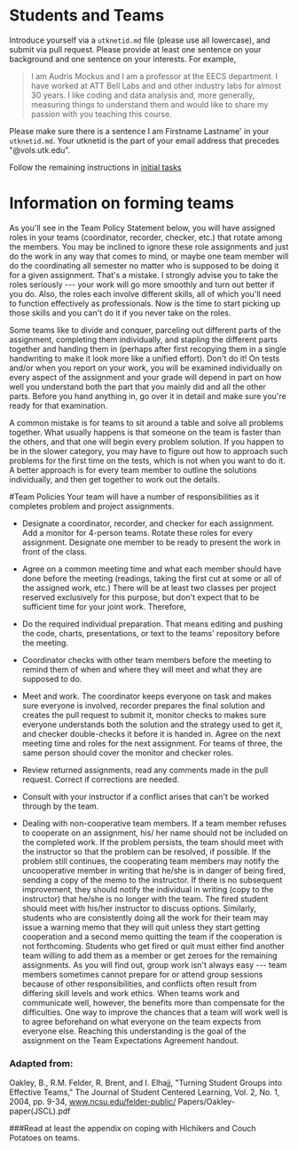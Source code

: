 Students and Teams
========

Introduce yourself via a `utknetid.md` file (please use all lowercase), and submit via pull request.
Please provide at least one sentence on your background and one sentence on your interests. For example,
> I am Audris Mockus and I am a professor at the EECS department. I have worked at ATT Bell Labs and 
> and other industry labs for almost 30 years. I like coding and data analysis and, more generally, measuring 
> things to understand them and would like to share my passion with you teaching this course. 

Please make sure there is a sentence I am Firstname Lastname' in your `utknetid.md`. Your utknetid is 
the part of your email address that precedes "@vols.utk.edu".

Follow the remaining instructions in [initial tasks](https://github.com/fdac23/news/blob/master/Preliminary.md)


Information on forming teams
===================================

As you'll see in the Team Policy Statement below, you
will have assigned roles in your teams (coordinator, recorder, checker, etc.) 
that rotate among the members. You may be inclined to ignore these role
assignments and just do the work in any way that
comes to mind, or maybe one team member will
do the coordinating all semester no matter who is supposed
to be doing it for a given
assignment. That's a mistake. I strongly advise you
to take the roles seriously --- your work will go more
smoothly and turn out better if you do. Also, the
roles each involve different skills, all of which you'll
need to function effectively as professionals. Now
is the time to start picking up those skills and you
can't do it if you never take on the roles.

Some teams like to divide and conquer, parceling
out different parts of the assignment, completing
them individually, and stapling the different parts
together and handing them in (perhaps after first
recopying them in a single handwriting to make it
look more like a unified effort). Don't do it! On
tests and/or when you report on your work, you
will be examined individually on every aspect of
the assignment and your grade will depend in part
on how well you understand both the part that you
mainly did and all the other parts. Before you hand
anything in, go over it in detail and make sure
you're ready for that examination.

A common mistake is for teams to sit around a table
and solve all problems together. What usually happens is that someone on the team is faster than the
others, and that one will begin every problem solution. If you happen to be in the slower category,
you may have to figure out how to approach such
problems for the first time on the tests, which is
not when you want to do it. A better approach is
for every team member to outline the solutions individually, and then get together to work out the
details.


#Team Policies
Your team will have a number of responsibilities as it completes
problem and project assignments. 

* Designate a coordinator, recorder, and checker for each
assignment. Add a monitor for 4-person teams.  Rotate these roles
for every assignment. Designate one member to be ready to present
the work in front of the class. 

* Agree on a common meeting time and what each member should have
done before the meeting (readings, taking the first cut at some or
all of the assigned work, etc.)  There will be at least two classes
per project reserved exclusively for this purpose, but don't expect
that to be sufficient time for your joint work. Therefore,

* Do the required individual preparation. That means editing and
pushing the code, charts, presentations, or text to the teams'
repository before the meeting.

* Coordinator checks with other team members before the meeting to
remind them of when and where they will meet and what they are
supposed to do.

* Meet and work. The coordinator keeps everyone on task and makes sure
everyone is involved, recorder prepares the final solution and
creates the pull request to submit it, monitor checks to makes sure
everyone understands both the solution and the strategy used to get
it, and checker double-checks it before it is handed in. Agree on the 
next meeting time and roles for the next assignment. For teams of
three, the same person should cover the monitor and checker roles.

* Review returned assignments, read any comments made in the pull
 request. Correct if corrections are needed.
 
* Consult with your instructor if a conflict arises that can't be worked through by the team.

* Dealing with non-cooperative team members. If a team member refuses to cooperate on an assignment, his/
her name should not be included on the completed work. If the problem persists, the team should meet with
the instructor so that the problem can be resolved, if possible. If the problem still continues, the cooperating
team members may notify the uncooperative member in writing that he/she is in danger of being fired,
sending a copy of the memo to the instructor. If there is no subsequent improvement, they should notify the
individual in writing (copy to the instructor) that he/she is no longer with the team. The fired student should
meet with his/her instructor to discuss options. Similarly, students who are consistently doing all the work
for their team may issue a warning memo that they will quit unless they start getting cooperation and a
second memo quitting the team if the cooperation is not forthcoming. Students who get fired or quit must
either find another team willing to add them as a member or get zeroes for the remaining assignments.
As you will find out, group work isn't always easy --- team members sometimes cannot prepare for or attend
group sessions because of other responsibilities, and conflicts often result from differing skill levels and work
ethics. When teams work and communicate well, however, the benefits more than compensate for the difficulties.
One way to improve the chances that a team will work well is to agree beforehand on what everyone on the team
expects from everyone else. Reaching this understanding is the goal of the assignment on the Team Expectations
Agreement handout.


### Adapted from:
Oakley, B., R.M. Felder, R. Brent, and I. Elhajj, "Turning Student Groups into Effective Teams," The Journal of Student Centered
Learning, Vol. 2, No. 1, 2004, pp. 9-34, www.ncsu.edu/felder-public/
Papers/Oakley-paper(JSCL).pdf

###Read at least the appendix on coping with Hichikers and Couch Potatoes on teams.
